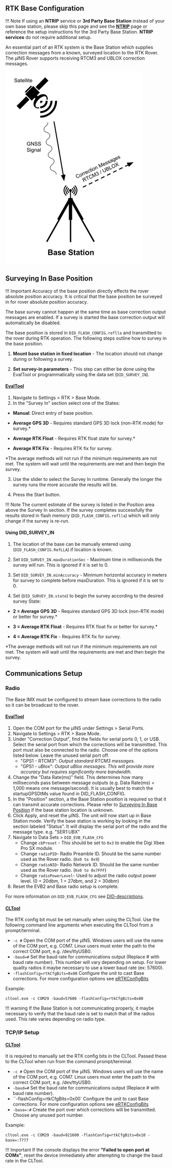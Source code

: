 ## **RTK Base Configuration**

!!! Note
		 If using an **NTRIP** service or **3rd Party Base Station** instead of your own base station, please skip this page and see the [**NTRIP**](../rtk_ntrip) page or reference the setup instructions for the 3rd Party Base Station.  **NTRIP services** do not require additional setup.

An essential part of an RTK system is the Base Station which supplies correction messages from a known, surveyed location to the RTK Rover. The µINS Rover supports receiving RTCM3 and UBLOX correction messages.


![](images/RTKDiagram_Base_Station.png)

## **Surveying In Base Position**

!!! Important
​Accuracy of the base position directly effects the rover absolute position accuracy. It is critical that the base position be surveyed in for rover absolute position accuracy.

The base survey cannot happen at the same time as base correction output messages are enabled.  If a survey is started the base correction output will automatically be disabled.

The base position is stored in `DID_FLASH_CONFIG.reflla` and transmitted to the rover during RTK operation. The following steps outline how to survey in the base position.

1. **Mount base station in fixed location** - The location should not change during or following a survey.

2. **Set survey-in parameters** -  This step can either be done using the EvalTool or programmatically using the data set (`DID_SURVEY_IN`).

#### **[EvalTool](../software/evaltool.md)**

1. Navigate to Settings > RTK > Base Mode.
2. In the "Survey In" section select one of the States:

  - **Manual**:  Direct entry of base position.

  - **Average GPS 3D** - Requires standard GPS 3D lock (non-RTK mode) for survey.*

  - **Average RTK Float** - Requires RTK float state for survey.*

  - **Average RTK Fix** - Requires RTK fix for survey.

  *The average methods will not run if the minimum requirements are not met. The system will wait until the requirements are met and then begin the survey.

3. Use the slider to select the Survey In runtime. Generally the longer the survey runs the more accurate the results will be.

4. Press the Start button. 

!!! Note
        The current estimate of the survey is listed in the Position area above the Survey In section. If the survey completes successfully the results stored in flash memory (`DID_FLASH_CONFIG.reflla`) which will only change if the survey is re-run.

#### **Using DID_SURVEY_IN**

1. The location of the base can be manually entered using (`DID_FLASH_CONFIG.RefLLA`) if location is known.

2. Set `DID_SURVEY_IN.maxDurationSec` - Maximum time in milliseconds the survey will run. This is ignored if it is set to 0.

3. Set `DID_SURVEY_IN.minAccuracy` - Minimum horizontal accuracy in meters for survey to complete before maxDuration. This is ignored if it is set to 0.

4. Set (`DID_SURVEY_IN.state`) to begin the survey according to the desired survey State:

  - **2 = Average GPS 3D** - Requires standard GPS 3D lock (non-RTK mode) or better for survey.*

  - **3 = Average RTK Float** - Requires RTK float fix or better for survey.*

  - **4 = Average RTK Fix** - Requires RTK fix for survey.

  *The average methods will not run if the minimum requirements are not met. The system will wait until the requirements are met and then begin the survey.

## Communications Setup

### **Radio**

The Base IMX must be configured to stream base corrections to the radio so it can be broadcast to the rover.	

#### [EvalTool](../software/evaltool.md) 

1. Open the COM port for the µINS under Settings > Serial Ports.
2. Navigate to Settings > RTK > Base Mode.
3. Under "Correction Output", find the fields for serial ports 0, 1, or USB. Select the serial port from which the corrections will be transmitted. This port must also be connected to the radio. Choose one of the options listed below. Leave the unused serial port off.
   - "GPS1 - RTCM3": *Output standard RTCM3 messages.*
   - "GPS1 - uBlox": *Output uBlox messages. This will provide more accuracy but requires significantly more bandwidth.*
4. Change the "Data Rate(ms)" field. This determines how many milliseconds pass between message outputs (e.g. Data Rate(ms) = 1,000 means one message/second). It is usually best to match the startupGPSDtMs value found in DID_FLASH_CONFIG.
5. In the "Position" section, a the Base Station position is required so that it can transmit accurate corrections. Please refer to [Surveying In Base Position](#surveying-in-base-position) if the base station location is unknown.
6. Click Apply, and reset the µINS. The unit will now start up in Base Station mode. Verify the base station is working by looking in the section labeled "Status". It will display the serial port of the radio and the message type. 
   e.g. "SER1:UBX"
7. Navigate to Data Sets > `DID_EVB_FLASH_CFG`
   - Change `cbPreset` - This should be set to `0x3` to enable the Digi Xbee Pro SX module. 
   - Change `radioPID`- Radio Preamble ID. Should be the same number used as the Rover radio. (`0x0 to 0x9`)
   - Change `radioNID`- Radio Network ID. Should be the same number used as the Rover radio. (`0x0 to 0x7FFF`)
   - Change `radioPowerLevel`- Used to adjust the radio output power level. (0 = 20dbm, 1 = 27dbm, and 2 = 30dbm)
8. Reset the EVB2 and Base radio setup is complete.

For more information on `DID_EVB_FLASH_CFG` see [DID-descriptions](../../com-protocol/DID-descriptions/).

#### [CLTool](../software/cltool.md)

The RTK config bit must be set manually when using the CLTool. Use the following command line arguments when executing the CLTool from a prompt/terminal. 

- `-c #`
  Open the COM port of the µINS. Windows users will use the name of the COM port, e.g. COM7. Linux users must enter the path to the correct COM port, e.g. /dev/ttyUSB0.
- `-baud=#`
  Set the baud rate for communications output (Replace # with baud rate number). This number will vary depending on setup. For lower quality radios it maybe necessary to use a lower baud rate (ex: 57600).
- `-flashConfig=rtkCfgBits=0x00`
  Configure the unit to cast Base corrections. For more configuration options see [eRTKConfigBits](../../com-protocol/DID-descriptions/#rtk-configuration)

Example:

```
cltool.exe -c COM29 -baud=57600 -flashConfig=rtkCfgBits=0x80
```

!!! warning
    If the Base Station is not communicating properly, it maybe necessary to verify that the baud rate is set to match that of the radios used. This rate varies depending on radio type.

### **TCP/IP Setup**

#### **[CLTool](../software/cltool.md)**

It is required to manually set the RTK config bits in the CLTool. Passed these to the CLTool when run from the command prompt/terminal. 

- `-c #`
  Open the COM port of the µINS. Windows users will use the name of the COM port, e.g. COM7. Linux users must enter the path to the correct COM port, e.g. /dev/ttyUSB0.
- `-baud=#`
  Set the baud rate for communications output (Replace # with baud rate number).
- ``-flashConfig=rtkCfgBits=0x00`
  Configure the unit to cast Base corrections. For more configuration options see [eRTKConfigBits](../../com-protocol/DID-descriptions/#rtk-configuration)
- `-base=:#`
  Create the port over which corrections will be transmitted. Choose any unused port number.

Example:

```
cltool.exe -c COM29 -baud=921600 -flashConfig=rtkCfgBits=0x10 -base=:7777
```

!!! Important
    If the console displays the error <b>"Failed to open port at COMx"</b>, reset the device immediately after attempting to change the baud rate in the CLTool.


